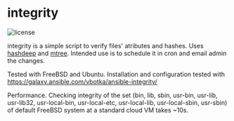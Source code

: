 integrity
=========
![license](https://img.shields.io/badge/license-BSD-red.svg)

integrity is a simple script to verify files' atributes and hashes. Uses [hashdeep](http://md5deep.sourceforge.net/) and [mtree](https://www.freebsd.org/cgi/man.cgi?mtree(8)). Intended use is to schedule it in cron and email admin the changes.

Tested with FreeBSD and Ubuntu. Installation and configuration tested with https://galaxy.ansible.com/vbotka/ansible-integrity/

Performance. Checking integrity of the set (bin, lib, sbin, usr-bin, usr-lib, usr-lib32, usr-local-bin, usr-local-etc, usr-local-lib, usr-local-sbin, usr-sbin) of default FreeBSD system at a standard cloud VM takes ~10s.
